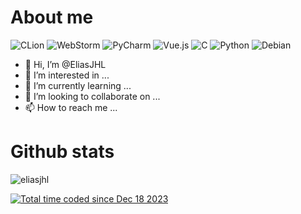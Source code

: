 # About me
![CLion](https://img.shields.io/badge/CLion-black?style=for-the-badge&logo=clion&logoColor=white)
![WebStorm](https://img.shields.io/badge/webstorm-143?style=for-the-badge&logo=webstorm&logoColor=white&color=black)
![PyCharm](https://img.shields.io/badge/pycharm-143?style=for-the-badge&logo=pycharm&logoColor=black&color=black&labelColor=green)
![Vue.js](https://img.shields.io/badge/vuejs-%2335495e.svg?style=for-the-badge&logo=vuedotjs&logoColor=%234FC08D)
![C](https://img.shields.io/badge/c-%2300599C.svg?style=for-the-badge&logo=c&logoColor=white)
![Python](https://img.shields.io/badge/python-3670A0?style=for-the-badge&logo=python&logoColor=ffdd54)
![Debian](https://img.shields.io/badge/Debian-D70A53?style=for-the-badge&logo=debian&logoColor=white)
- 👋 Hi, I’m @EliasJHL
- 👀 I’m interested in ...
- 🌱 I’m currently learning ...
- 💞️ I’m looking to collaborate on ...
- 📫 How to reach me ...
  
# Github stats
<p><img align="center" src="https://github-readme-streak-stats.herokuapp.com/?user=eliasjhl&" alt="eliasjhl" /></p>
<a href="https://wakatime.com/@018c7ebf-3e46-4d42-bf5c-17c505079e48"><img src="https://wakatime.com/badge/user/018c7ebf-3e46-4d42-bf5c-17c505079e48.svg" alt="Total time coded since Dec 18 2023" /></a>
<!---
EliasJHL/EliasJHL is a ✨ special ✨ repository because its `README.md` (this file) appears on your GitHub profile.
You can click the Preview link to take a look at your changes.
--->
